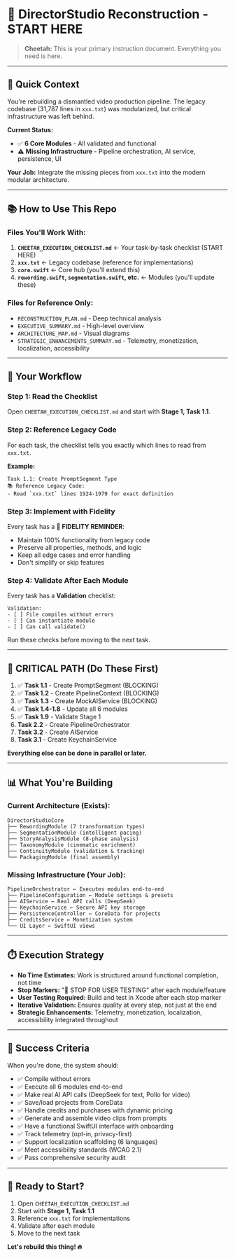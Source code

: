 # 🚀 DirectorStudio Reconstruction - START HERE

> **Cheetah:** This is your primary instruction document. Everything you need is here.

---

## 📖 Quick Context

You're rebuilding a dismantled video production pipeline. The legacy codebase (31,787 lines in `xxx.txt`) was modularized, but critical infrastructure was left behind.

**Current Status:**
- ✅ **6 Core Modules** - All validated and functional
- ⚠️ **Missing Infrastructure** - Pipeline orchestration, AI service, persistence, UI

**Your Job:**
Integrate the missing pieces from `xxx.txt` into the modern modular architecture.

---

## 📚 How to Use This Repo

### Files You'll Work With:

1. **`CHEETAH_EXECUTION_CHECKLIST.md`** ← Your task-by-task checklist (START HERE)
2. **`xxx.txt`** ← Legacy codebase (reference for implementations)
3. **`core.swift`** ← Core hub (you'll extend this)
4. **`rewording.swift`, `segmentation.swift`, etc.** ← Modules (you'll update these)

### Files for Reference Only:

- `RECONSTRUCTION_PLAN.md` - Deep technical analysis
- `EXECUTIVE_SUMMARY.md` - High-level overview
- `ARCHITECTURE_MAP.md` - Visual diagrams
- `STRATEGIC_ENHANCEMENTS_SUMMARY.md` - Telemetry, monetization, localization, accessibility

---

## 🎯 Your Workflow

### Step 1: Read the Checklist
Open `CHEETAH_EXECUTION_CHECKLIST.md` and start with **Stage 1, Task 1.1**.

### Step 2: Reference Legacy Code
For each task, the checklist tells you exactly which lines to read from `xxx.txt`.

**Example:**
```
Task 1.1: Create PromptSegment Type
📚 Reference Legacy Code:
- Read `xxx.txt` lines 1924-1979 for exact definition
```

### Step 3: Implement with Fidelity
Every task has a **🎯 FIDELITY REMINDER**:
- Maintain 100% functionality from legacy code
- Preserve all properties, methods, and logic
- Keep all edge cases and error handling
- Don't simplify or skip features

### Step 4: Validate After Each Module
Every task has a **Validation** checklist:
```
Validation:
- [ ] File compiles without errors
- [ ] Can instantiate module
- [ ] Can call validate()
```

Run these checks before moving to the next task.

---

## 🚨 CRITICAL PATH (Do These First)

1. ✅ **Task 1.1** - Create PromptSegment (BLOCKING)
2. ✅ **Task 1.2** - Create PipelineContext (BLOCKING)
3. ✅ **Task 1.3** - Create MockAIService (BLOCKING)
4. ✅ **Task 1.4-1.8** - Update all 6 modules
5. ✅ **Task 1.9** - Validate Stage 1
6. **Task 2.2** - Create PipelineOrchestrator
7. **Task 3.2** - Create AIService
8. **Task 3.1** - Create KeychainService

**Everything else can be done in parallel or later.**

---

## 📊 What You're Building

### Current Architecture (Exists):
```
DirectorStudioCore
├── RewordingModule (7 transformation types)
├── SegmentationModule (intelligent pacing)
├── StoryAnalysisModule (8-phase analysis)
├── TaxonomyModule (cinematic enrichment)
├── ContinuityModule (validation & tracking)
└── PackagingModule (final assembly)
```

### Missing Infrastructure (Your Job):
```
PipelineOrchestrator ← Executes modules end-to-end
├── PipelineConfiguration ← Module settings & presets
├── AIService ← Real API calls (DeepSeek)
├── KeychainService ← Secure API key storage
├── PersistenceController ← CoreData for projects
├── CreditsService ← Monetization system
└── UI Layer ← SwiftUI views
```

---

## ⏱️ Execution Strategy

- **No Time Estimates:** Work is structured around functional completion, not time
- **Stop Markers:** "🛑 STOP FOR USER TESTING" after each module/feature
- **User Testing Required:** Build and test in Xcode after each stop marker
- **Iterative Validation:** Ensures quality at every step, not just at the end
- **Strategic Enhancements:** Telemetry, monetization, localization, accessibility integrated throughout

---

## 🎯 Success Criteria

When you're done, the system should:
- ✅ Compile without errors
- ✅ Execute all 6 modules end-to-end
- ✅ Make real AI API calls (DeepSeek for text, Pollo for video)
- ✅ Save/load projects from CoreData
- ✅ Handle credits and purchases with dynamic pricing
- ✅ Generate and assemble video clips from prompts
- ✅ Have a functional SwiftUI interface with onboarding
- ✅ Track telemetry (opt-in, privacy-first)
- ✅ Support localization scaffolding (6 languages)
- ✅ Meet accessibility standards (WCAG 2.1)
- ✅ Pass comprehensive security audit

---

## 🚀 Ready to Start?

1. Open `CHEETAH_EXECUTION_CHECKLIST.md`
2. Start with **Stage 1, Task 1.1**
3. Reference `xxx.txt` for implementations
4. Validate after each module
5. Move to the next task

**Let's rebuild this thing! 🔥**

